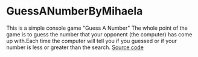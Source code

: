 # GuessANumberByMihaela
This is a simple console game "Guess A Number"
The whole point of the game is to guess the number that your opponent (the computer) has come up with.Each time the computer will tell you if you guessed or if your number is less or greater than the search.
[Source code](GuessANumber.java)
